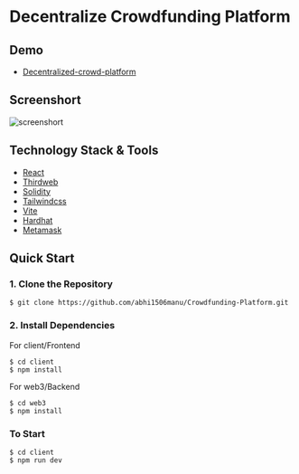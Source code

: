 # Decentralize Crowdfunding Platform

## Demo
* [Decentralized-crowd-platform](https://decentralized-crowdfunding-platform.netlify.app/)

## Screenshort
![screenshort](https://github.com/abhi1506manu/DecentralizedCrowdfunding-Platform/blob/main/images/crowdfunding.png)

## Technology Stack & Tools

- [React](https://react.dev/learn)
- [Thirdweb](https://portal.thirdweb.com/)
- [Solidity](https://docs.soliditylang.org/en/v0.8.20/)
- [Tailwindcss](https://tailwindcss.com/docs/installation)
- [Vite](https://vitejs.dev/guide/)
- [Hardhat](https://hardhat.org/docs)
- [Metamask](https://support.metamask.io/hc/en-us/articles360015489531-Getting-started-with-MetaMask)

## Quick Start

### 1. Clone the Repository

```
$ git clone https://github.com/abhi1506manu/Crowdfunding-Platform.git
```

### 2. Install Dependencies

For client/Frontend

```
$ cd client
$ npm install
```

For web3/Backend

```
$ cd web3
$ npm install
```

### To Start 

```
$ cd client
$ npm run dev
```

